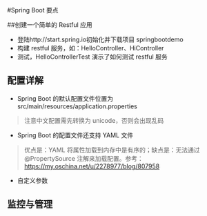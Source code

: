 #Spring Boot 要点

##创建一个简单的 Restful 应用
* 登陆http://start.spring.io初始化并下载项目 springbootdemo
* 构建 restful 服务，如：HelloController、HiController
* 测试，HelloControllerTest 演示了如何测试 restful 服务

## 配置详解
* Spring Boot 的默认配置文件位置为 src/main/resources/application.properties
> 注意中文配置需先转换为 unicode，否则会出现乱码
* Spring Boot 的配置文件还支持 YAML 文件
> 优点是：YAML 将属性加载到内存中是有序的；缺点是：无法通过 @PropertySource 注解来加载配置。参考：https://my.oschina.net/u/2278977/blog/807958

* 自定义参数


## 监控与管理


